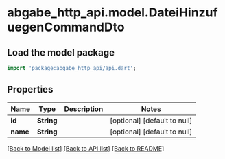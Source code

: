 # abgabe_http_api.model.DateiHinzufuegenCommandDto

## Load the model package

```dart
import 'package:abgabe_http_api/api.dart';
```

## Properties

| Name     | Type       | Description | Notes                        |
| -------- | ---------- | ----------- | ---------------------------- |
| **id**   | **String** |             | [optional] [default to null] |
| **name** | **String** |             | [optional] [default to null] |

[[Back to Model list]](../README.md#documentation-for-models) [[Back to API list]](../README.md#documentation-for-api-endpoints) [[Back to README]](../README.md)
